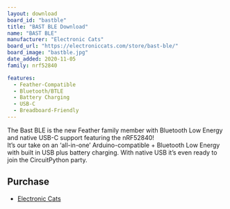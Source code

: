 ```yaml
---
layout: download
board_id: "bastble"
title: "BAST BLE Download"
name: "BAST BLE"
manufacturer: "Electronic Cats"
board_url: "https://electroniccats.com/store/bast-ble/"
board_image: "bastble.jpg"
date_added: 2020-11-05
family: nrf52840

features:
  - Feather-Compatible
  - Bluetooth/BTLE
  - Battery Charging
  - USB-C
  - Breadboard-Friendly
---
```


The Bast BLE is the new Feather family member with Bluetooth Low Energy and native USB-C support featuring the nRF52840!  
It’s our take on an ‘all-in-one’ Arduino-compatible + Bluetooth Low Energy with built in USB plus battery charging. 
With native USB it’s even ready to join the CircuitPython party.

## Purchase
* [Electronic Cats](https://electroniccats.com/store/bast-ble/)
